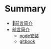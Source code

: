 # Summary

* [前言简介](README.md)
* [前言简介](/di-yi-ye.md)
  * [node安装](/node.md)
  * [gitbook](gitbook.md)

